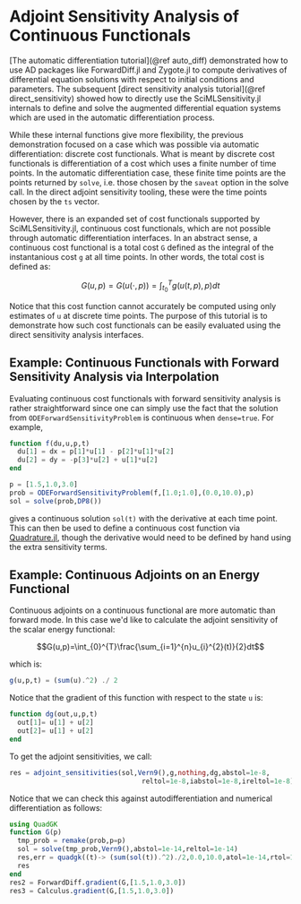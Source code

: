 # Adjoint Sensitivity Analysis of Continuous Functionals

[The automatic differentiation tutorial](@ref auto_diff) demonstrated
how to use AD packages like ForwardDiff.jl and Zygote.jl to compute derivatives
of differential equation solutions with respect to initial conditions and
parameters. The subsequent [direct sensitivity analysis tutorial](@ref direct_sensitivity)
showed how to directly use the SciMLSensitivity.jl internals to define and solve
the augmented differential equation systems which are used in the automatic
differentiation process. 

While these internal functions give more flexibility, the previous demonstration
focused on a case which was possible via automatic differentiation: discrete cost functionals.
What is meant by discrete cost functionals is differentiation of a cost which uses a finite 
number of time points. In the automatic differentiation case, these finite time points are
the points returned by `solve`, i.e. those chosen by the `saveat` option in the solve call.
In the direct adjoint sensitivity tooling, these were the time points chosen by the `ts`
vector.

However, there is an expanded set of cost functionals supported by SciMLSensitivity.jl,
continuous cost functionals, which are not possible through automatic differentiation
interfaces. In an abstract sense, a continuous cost functional is a total cost ``G``
defined as the integral of the instantanious cost ``g`` at all time points. In other words,
the total cost is defined as:

```math
G(u,p)=G(u(\cdot,p))=\int_{t_{0}}^{T}g(u(t,p),p)dt
```

Notice that this cost function cannot accurately be computed using only estimates of `u`
at discrete time points. The purpose of this tutorial is to demonstrate how such cost
functionals can be easily evaluated using the direct sensitivity analysis interfaces.

## Example: Continuous Functionals with Forward Sensitivity Analysis via Interpolation

Evaluating continuous cost functionals with forward sensitivity analysis is rather
straightforward since one can simply use the fact that the solution from
`ODEForwardSensitivityProblem` is continuous when `dense=true`. For example,

```julia
function f(du,u,p,t)
  du[1] = dx = p[1]*u[1] - p[2]*u[1]*u[2]
  du[2] = dy = -p[3]*u[2] + u[1]*u[2]
end

p = [1.5,1.0,3.0]
prob = ODEForwardSensitivityProblem(f,[1.0;1.0],(0.0,10.0),p)
sol = solve(prob,DP8())
```

gives a continuous solution `sol(t)` with the derivative at each time point. This
can then be used to define a continuous cost function via 
[Quadrature.jl](https://github.com/SciML/Quadrature.jl), though the derivative would
need to be defined by hand using the extra sensitivity terms.

## Example: Continuous Adjoints on an Energy Functional

Continuous adjoints on a continuous functional are more automatic than forward mode.
In this case we'd like to calculate the adjoint sensitivity of the scalar energy
functional:

```math
G(u,p)=\int_{0}^{T}\frac{\sum_{i=1}^{n}u_{i}^{2}(t)}{2}dt
```

which is:

```julia
g(u,p,t) = (sum(u).^2) ./ 2
```

Notice that the gradient of this function with respect to the state `u` is:

```julia
function dg(out,u,p,t)
  out[1]= u[1] + u[2]
  out[2]= u[1] + u[2]
end
```

To get the adjoint sensitivities, we call:

```julia
res = adjoint_sensitivities(sol,Vern9(),g,nothing,dg,abstol=1e-8,
                                 reltol=1e-8,iabstol=1e-8,ireltol=1e-8)
```

Notice that we can check this against autodifferentiation and numerical
differentiation as follows:

```julia
using QuadGK
function G(p)
  tmp_prob = remake(prob,p=p)
  sol = solve(tmp_prob,Vern9(),abstol=1e-14,reltol=1e-14)
  res,err = quadgk((t)-> (sum(sol(t)).^2)./2,0.0,10.0,atol=1e-14,rtol=1e-10)
  res
end
res2 = ForwardDiff.gradient(G,[1.5,1.0,3.0])
res3 = Calculus.gradient(G,[1.5,1.0,3.0])
```